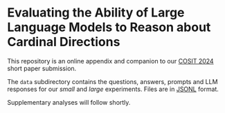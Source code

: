 # Evaluating the Ability of Large Language Models to Reason about Cardinal Directions

This repository is an online appendix and companion to our
[COSIT 2024](https://cosit.ca/) short paper submission.

The `data` subdirectory contains the questions, answers, prompts and
LLM responses for our _small_ and _large_ experiments. Files are in
[JSONL](https://jsonlines.org/) format.

Supplementary analyses will follow shortly.
